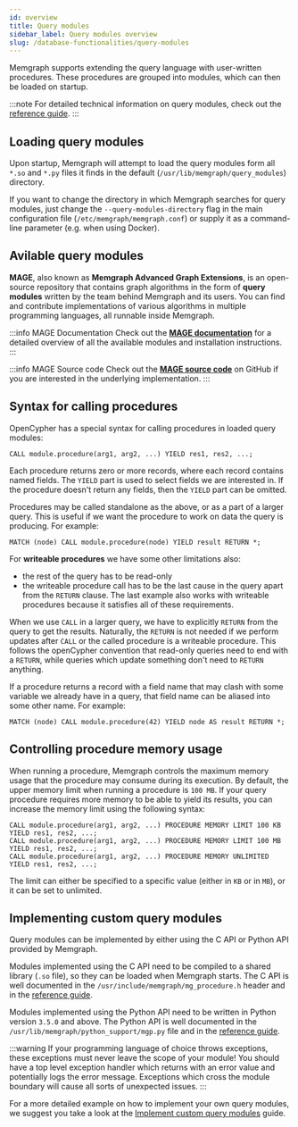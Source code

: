 ```yaml
---
id: overview
title: Query modules
sidebar_label: Query modules overview
slug: /database-functionalities/query-modules
---
```


Memgraph supports extending the query language with user-written procedures.
These procedures are grouped into modules, which can then be loaded on startup.

:::note
For detailed technical information on query modules, check out the
[reference guide](/reference-guide/query-modules/overview.md).
:::

## Loading query modules

Upon startup, Memgraph will attempt to load the query modules form all `*.so`
and `*.py` files it finds in the default (`/usr/lib/memgraph/query_modules`)
directory.

If you want to change the directory in which Memgraph searches for query
modules, just change the `--query-modules-directory` flag in the main
configuration file (`/etc/memgraph/memgraph.conf`) or supply it as a
command-line parameter (e.g. when using Docker).

## Avilable query modules

**MAGE**, also known as **Memgraph Advanced Graph Extensions**, is an
open-source repository that contains graph algorithms in the form of **query
modules** written by the team behind Memgraph and its users. You can find and
contribute implementations of various algorithms in multiple programming
languages, all runnable inside Memgraph.

:::info MAGE Documentation
Check out the **[MAGE documentation](https://memgraph.com/docs/mage)** for a
detailed overview of all the available modules and installation instructions.
:::

:::info MAGE Source code
Check out the **[MAGE source
code](https://github.com/memgraphhttps://memgraph.com/docs/mage)** on GitHub if you are interested in the
underlying implementation.
:::

## Syntax for calling procedures

OpenCypher has a special syntax for calling procedures in loaded query modules:

```cypher
CALL module.procedure(arg1, arg2, ...) YIELD res1, res2, ...;
```

Each procedure returns zero or more records, where each record contains named
fields. The `YIELD` part is used to select fields we are interested in. If the
procedure doesn't return any fields, then the `YIELD` part can be omitted.

Procedures may be called standalone as the above, or as a part of a larger
query. This is useful if we want the procedure to work on data the query is
producing. For example:

```cypher
MATCH (node) CALL module.procedure(node) YIELD result RETURN *;
```

For **writeable procedures** we have some other limitations also:

* the rest of the query has to be read-only
* the writeable procedure call has to be the last cause in the query apart from
  the `RETURN` clause. The last example also works with writeable procedures
  because it satisfies all of these requirements.

When we use `CALL` in a larger query, we have to explicitly `RETURN` from the
query to get the results. Naturally, the `RETURN` is not needed if we perform
updates after `CALL` or the called procedure is a writeable procedure. This
follows the openCypher convention that read-only queries need to end with a
`RETURN`, while queries which update something don't need to `RETURN` anything.

If a procedure returns a record with a field name that may clash with some
variable we already have in a query, that field name can be aliased into some
other name. For example:

```cypher
MATCH (node) CALL module.procedure(42) YIELD node AS result RETURN *;
```

## Controlling procedure memory usage

When running a procedure, Memgraph controls the maximum memory usage that the
procedure may consume during its execution.  By default, the upper memory limit
when running a procedure is `100 MB`.  If your query procedure requires more
memory to be able to yield its results, you can increase the memory limit using
the following syntax:

```cypher
CALL module.procedure(arg1, arg2, ...) PROCEDURE MEMORY LIMIT 100 KB YIELD res1, res2, ...;
CALL module.procedure(arg1, arg2, ...) PROCEDURE MEMORY LIMIT 100 MB YIELD res1, res2, ...;
CALL module.procedure(arg1, arg2, ...) PROCEDURE MEMORY UNLIMITED YIELD res1, res2, ...;
```

The limit can either be specified to a specific value (either in `KB` or in
`MB`), or it can be set to unlimited.

## Implementing custom query modules

Query modules can be implemented by either using the C API or Python API
provided by Memgraph.

Modules implemented using the C API need to be compiled to a shared library
(`.so` file), so they can be loaded when Memgraph starts.  The C API is well
documented in the `/usr/include/memgraph/mg_procedure.h` header and in the
[reference guide](/reference-guide/query-modules/api/c-api/overview.md).

Modules implemented using the Python API need to be written in Python version
`3.5.0` and above. The Python API is well documented in the
`/usr/lib/memgraph/python_support/mgp.py` file and in the [reference
guide](/reference-guide/query-modules/api/python-api.md).

:::warning
If your programming language of choice throws
exceptions, these exceptions must never leave the scope of your module! You
should have a top level exception handler which returns with an error value and
potentially logs the error message. Exceptions which cross the module boundary
will cause all sorts of unexpected issues.
:::

For a more detailed example on how to implement your own query modules, we
suggest you take a look at the [Implement custom query
modules](/database-functionalities/query-modules/implement-query-modules.md)
guide.
